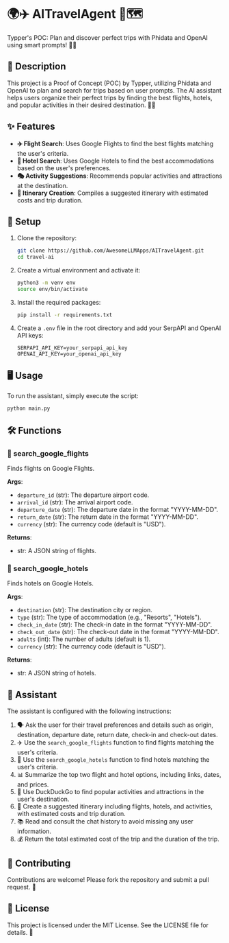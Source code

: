 # 🌍✈️ AITravelAgent 🏨🗺️

Typper's POC: Plan and discover perfect trips with Phidata and OpenAI using smart prompts! 🤖💡

## 📝 Description

This project is a Proof of Concept (POC) by Typper, utilizing Phidata and OpenAI to plan and search for trips based on user prompts. The AI assistant helps users organize their perfect trips by finding the best flights, hotels, and popular activities in their desired destination. 🧳🌴

## ✨ Features

- **✈️ Flight Search**: Uses Google Flights to find the best flights matching the user's criteria.
- **🏨 Hotel Search**: Uses Google Hotels to find the best accommodations based on the user's preferences.
- **🎭 Activity Suggestions**: Recommends popular activities and attractions at the destination.
- **📅 Itinerary Creation**: Compiles a suggested itinerary with estimated costs and trip duration.

## 🚀 Setup

1. Clone the repository:
    ```sh
    git clone https://github.com/AwesomeLLMApps/AITravelAgent.git
    cd travel-ai
    ```

2. Create a virtual environment and activate it:
    ```sh
    python3 -m venv env
    source env/bin/activate
    ```

3. Install the required packages:
    ```sh
    pip install -r requirements.txt
    ```

4. Create a `.env` file in the root directory and add your SerpAPI and OpenAI API keys:
    ```
    SERPAPI_API_KEY=your_serpapi_api_key
    OPENAI_API_KEY=your_openai_api_key
    ```

## 🖥️ Usage

To run the assistant, simply execute the script:
```sh
python main.py
```

## 🛠️ Functions

### 🛫 search_google_flights

Finds flights on Google Flights.

**Args**:
- `departure_id` (str): The departure airport code.
- `arrival_id` (str): The arrival airport code.
- `departure_date` (str): The departure date in the format "YYYY-MM-DD".
- `return_date` (str): The return date in the format "YYYY-MM-DD".
- `currency` (str): The currency code (default is "USD").

**Returns**:
- str: A JSON string of flights.

### 🏩 search_google_hotels

Finds hotels on Google Hotels.

**Args**:
- `destination` (str): The destination city or region.
- `type` (str): The type of accommodation (e.g., "Resorts", "Hotels").
- `check_in_date` (str): The check-in date in the format "YYYY-MM-DD".
- `check_out_date` (str): The check-out date in the format "YYYY-MM-DD".
- `adults` (int): The number of adults (default is 1).
- `currency` (str): The currency code (default is "USD").

**Returns**:
- str: A JSON string of hotels.

## 🤖 Assistant

The assistant is configured with the following instructions:

1. 🗣️ Ask the user for their travel preferences and details such as origin, destination, departure date, return date, check-in and check-out dates.
2. ✈️ Use the `search_google_flights` function to find flights matching the user's criteria.
3. 🏨 Use the `search_google_hotels` function to find hotels matching the user's criteria.
4. 📊 Summarize the top two flight and hotel options, including links, dates, and prices.
5. 🎡 Use DuckDuckGo to find popular activities and attractions in the user's destination.
6. 📅 Create a suggested itinerary including flights, hotels, and activities, with estimated costs and trip duration.
7. 📚 Read and consult the chat history to avoid missing any user information.
8. 💰 Return the total estimated cost of the trip and the duration of the trip.

## 🤝 Contributing

Contributions are welcome! Please fork the repository and submit a pull request. 🎉

## 📄 License

This project is licensed under the MIT License. See the LICENSE file for details. 📜
